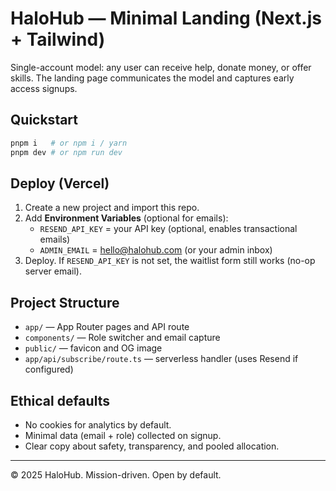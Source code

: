 # HaloHub — Minimal Landing (Next.js + Tailwind)

Single-account model: any user can receive help, donate money, or offer skills. The landing page communicates the model and captures early access signups.

## Quickstart

```bash
pnpm i   # or npm i / yarn
pnpm dev # or npm run dev
```

## Deploy (Vercel)

1. Create a new project and import this repo.
2. Add **Environment Variables** (optional for emails):
   - `RESEND_API_KEY` = your API key (optional, enables transactional emails)
   - `ADMIN_EMAIL` = hello@halohub.com (or your admin inbox)
3. Deploy. If `RESEND_API_KEY` is not set, the waitlist form still works (no-op server email).

## Project Structure

- `app/` — App Router pages and API route
- `components/` — Role switcher and email capture
- `public/` — favicon and OG image
- `app/api/subscribe/route.ts` — serverless handler (uses Resend if configured)

## Ethical defaults

- No cookies for analytics by default.
- Minimal data (email + role) collected on signup.
- Clear copy about safety, transparency, and pooled allocation.

---

© 2025 HaloHub. Mission-driven. Open by default.
